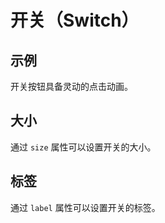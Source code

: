 # 开关（Switch）

## 示例

开关按钮具备灵动的点击动画。

<Demo name="Switch" />

## 大小

通过 `size` 属性可以设置开关的大小。

<Demo name="SwitchSize" />

## 标签

通过 `label` 属性可以设置开关的标签。

<Demo name="SwitchLabel" />
